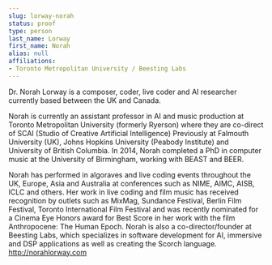 ```yaml
---
slug: lorway-norah
status: proof
type: person
last_name: Lorway
first_name: Norah
alias: null
affiliations:
- Toronto Metropolitan University / Beesting Labs
---
```


Dr. Norah Lorway is a composer, coder, live coder and AI researcher currently based between
the UK and Canada.

Norah is currently an assistant professor in AI and music production at Toronto Metropolitan
University (formerly Ryerson) where they are co-direct of SCAI (Studio of Creative Artificial
Intelligence) Previously at Falmouth University (UK), Johns Hopkins University (Peabody
Institute) and University of British Columbia. In 2014, Norah completed a PhD in computer
music at the University of Birmingham, working with BEAST and BEER.

Norah has performed in algoraves and live coding events throughout the UK, Europe, Asia and
Australia at conferences such as NIME, AIMC, AISB, ICLC and others. Her work in live coding
and film music has received recognition by outlets such as MixMag, Sundance Festival, Berlin
Film Festival, Toronto International Film Festival and was recently nominated for a Cinema Eye
Honors award for Best Score in her work with the film Anthropocene: The Human Epoch. Norah
is also a co-director/founder at Beesting Labs, which specializes in software development for AI,
immersive and DSP applications as well as creating the Scorch language.
http://norahlorway.com
